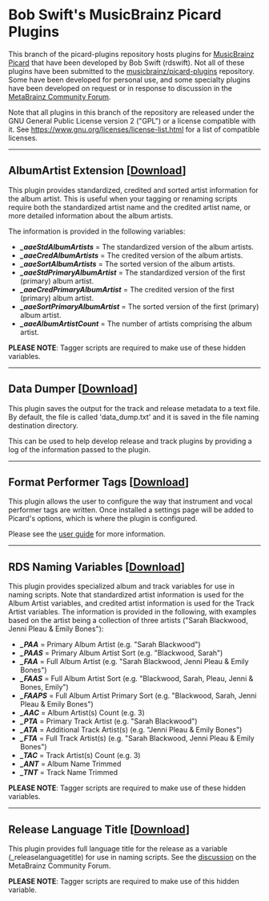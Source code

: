 # Bob Swift's MusicBrainz Picard Plugins

This branch of the picard-plugins repository hosts plugins for [MusicBrainz Picard](https://picard.musicbrainz.org/) that have been developed by Bob Swift (rdswift).  Not all of these plugins have been submitted to the [musicbrainz/picard-plugins](https://github.com/musicbrainz/picard-plugins) repository.  Some have been developed for personal use, and some specialty plugins have been developed on request or in response to discussion in the [MetaBrainz Community Forum](https://community.metabrainz.org/).

Note that all plugins in this branch of the repository are released under the GNU General Public License version 2 ("GPL") or a license compatible with it. See https://www.gnu.org/licenses/license-list.html for a list of compatible licenses.

-------

## AlbumArtist Extension \[[Download](https://github.com/rdswift/picard-plugins/raw/2.0_RDS_Plugins/plugins/albumartistextension/albumartistextension.py)\]

This plugin provides standardized, credited and sorted artist information for the album artist.  This is useful when your tagging or renaming scripts require both the standardized artist name and the credited artist name, or more detailed information about the album artists.

The information is provided in the following variables:

* **_\_aaeStdAlbumArtists_** = The standardized version of the album artists.
* **_\_aaeCredAlbumArtists_** = The credited version of the album artists.
* **_\_aaeSortAlbumArtists_** = The sorted version of the album artists.
* **_\_aaeStdPrimaryAlbumArtist_** = The standardized version of the first (primary) album artist.
* **_\_aaeCredPrimaryAlbumArtist_** = The credited version of the first (primary) album artist.
* **_\_aaeSortPrimaryAlbumArtist_** = The sorted version of the first (primary) album artist.
* **_\_aaeAlbumArtistCount_** = The number of artists comprising the album artist.

**PLEASE NOTE**: Tagger scripts are required to make use of these hidden variables.

-------

## Data Dumper \[[Download](https://github.com/rdswift/picard-plugins/raw/2.0_RDS_Plugins/plugins/data_dumper/data_dumper.py)\]

This plugin saves the output for the track and release metadata to a text file.  By default, the file is called 'data_dump.txt' and it is saved in the file naming destination directory.

This can be used to help develop release and track plugins by providing a log of the information passed to the plugin.

-------

## Format Performer Tags \[[Download](https://github.com/rdswift/picard-plugins/raw/2.0_RDS_Plugins/plugins/format_performer_tags/format_performer_tags.zip)\]

This plugin allows the user to configure the way that instrument and vocal performer tags are written. Once
installed a settings page will be added to Picard's options, which is where the plugin is configured.

Please see the [user guide](https://github.com/rdswift/picard-plugins/blob/2.0_RDS_Plugins/plugins/format_performer_tags/docs/README.md) for more information.

-------

## RDS Naming Variables \[[Download](https://github.com/rdswift/picard-plugins/raw/2.0_RDS_Plugins/plugins/rds_naming_vars/rds_naming_vars.zip)\]

This plugin provides specialized album and track variables for use in naming scripts. Note that standardized artist information is used for the Album Artist variables, and credited artist information is used for the Track Artist variables. The information is provided in the following, with examples based on the artist being a collection of three artists ("Sarah Blackwood, Jenni Pleau & Emily Bones"):

* **_\_PAA_** = Primary Album Artist (e.g. "Sarah Blackwood")
* **_\_PAAS_** = Primary Album Artist Sort (e.g. "Blackwood, Sarah")
* **_\_FAA_** = Full Album Artist (e.g. "Sarah Blackwood, Jenni Pleau & Emily Bones")
* **_\_FAAS_** = Full Album Artist Sort (e.g. "Blackwood, Sarah, Pleau, Jenni & Bones, Emily")
* **_\_FAAPS_** = Full Album Artist Primary Sort (e.g. "Blackwood, Sarah, Jenni Pleau & Emily Bones")
* **_\_AAC_** = Album Artist(s) Count (e.g. 3)
* **_\_PTA_** = Primary Track Artist (e.g. "Sarah Blackwood")
* **_\_ATA_** = Additional Track Artist(s) (e.g. "Jenni Pleau & Emily Bones")
* **_\_FTA_** = Full Track Artist(s) (e.g. "Sarah Blackwood, Jenni Pleau & Emily Bones")
* **_\_TAC_** = Track Artist(s) Count (e.g. 3)
* **_\_ANT_** = Album Name Trimmed
* **_\_TNT_** = Track Name Trimmed

**PLEASE NOTE**: Tagger scripts are required to make use of these hidden variables.

-------

## Release Language Title \[[Download](https://github.com/rdswift/picard-plugins/raw/2.0_RDS_Plugins/plugins/release_language_title/release_language_title.py)\]

This plugin provides full language title for the release as a variable (_releaselanguagetitle) for use in naming scripts.  See the [discussion](https://community.metabrainz.org/t/help-with-file-naming-with-special-rule-for-soundtracks/398631) on the MetaBrainz Community Forum.

**PLEASE NOTE**: Tagger scripts are required to make use of this hidden variable.


